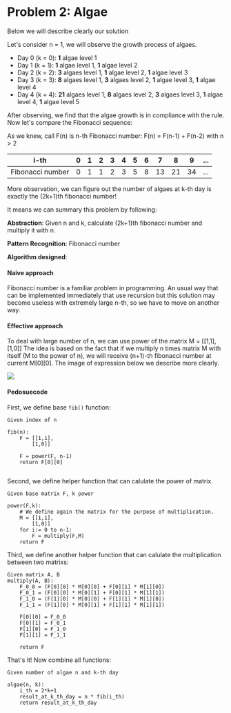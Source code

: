 # Problem 2: Algae

Below we will describe clearly our solution

Let's consider n = 1, we will observe the growth process of algaes.

- Day 0 (k = 0): <b>1</b> algae level 1
- Day 1 (k = 1): <b>1</b> algae level 1, <b>1</b> algae level 2
- Day 2 (k = 2): <b>3</b> algaes level 1, <b>1</b> algae level 2, <b>1</b> algae level 3
- Day 3 (k = 3): <b>8</b> algaes level 1, <b>3</b> algaes level 2, <b>1</b> algae level 3, <b>1</b> algae level 4
- Day 4 (k = 4): <b>21</b> algaes level 1, <b>8</b> algaes level 2, <b>3</b> algaes level 3, <b>1</b> algae level 4, <b>1</b> algae level 5

After observing, we find that the algae growth is in compliance with the rule. Now let's compare the Fibonacci sequence:

As we knew, call F(n) is n-th Fibonacci number:
F(n) = F(n-1) + F(n-2) with n > 2

|       i-th       | 0 | 1 | 2 | 3 | 4 | 5 | 6 | 7  | 8  | 9  | ... |
|:----------------:|---|---|---|---|---|---|---|----|----|----|-----|
| Fibonacci number | 0 | 1 | 1 | 2 | 3 | 5 | 8 | 13 | 21 | 34 | ... |

More observation, we can figure out the number of algaes at k-th day is exactly the (2k+1)th fibonacci number!

It means we can summary this problem by following:

**Abstraction**: Given n and k, calculate (2k+1)th fibonacci number and multiply it with n.

**Pattern Recognition**: Fibonacci number

**Algorithm designed**:

#### Naive approach
Fibonacci number is a familiar problem in programming. An usual way that can be implemented immediately that use recursion but this solution may become useless with extremely large n-th, so we have to move on another way.

#### Effective approach
To deal with large number of n, we can use power of the matrix M = [[1,1],[1,0]]
The idea is based on the fact that if we multiply n times matrix M with itself (M to the power of n), we will receive (n+1)-th fibonacci number at current M[0][0]. The image of expression below we describe more clearly.

![](https://i.imgur.com/tTs8hoc.png)

#### Pedosuecode
First, we define base `fib()` function:

```
Given index of n

fib(n):
    F = [[1,1],
        [1,0]]
    
    F = power(F, n-1)
    return F[0][0]
        
```

Second, we define helper function that can calulate the power of matrix.

```
Given base matrix F, k power

power(F,k):
    # We define again the matrix for the purpose of multiplication.
    M = [[1,1],
        [1,0]]
    for i:= 0 to n-1:
        F = multiply(F,M)
    return F
```

Third, we define another helper function that can calulate the multiplication between two matrixs:

```
Given matrix A, B
multiply(A, B):
    F_0_0 = (F[0][0] * M[0][0] + F[0][1] * M[1][0])
    F_0_1 = (F[0][0] * M[0][1] + F[0][1] * M[1][1])
    F_1_0 = (F[1][0] * M[0][0] + F[1][1] * M[1][0])
    F_1_1 = (F[1][0] * M[0][1] + F[1][1] * M[1][1])
     
    F[0][0] = F_0_0
    F[0][1] = F_0_1
    F[1][0] = F_1_0
    F[1][1] = F_1_1
    
    return F
```

That's it! Now combine all functions:

```
Given number of algae n and k-th day

algae(n, k):
    i_th = 2*k+1
    result_at_k_th_day = n * fib(i_th)
    return result_at_k_th_day
```